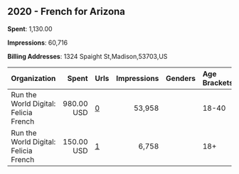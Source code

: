 ## 2020 - French for Arizona 
**Spent**: 1,130.00

**Impressions**: 60,716

**Billing Addresses**: 1324 Spaight St,Madison,53703,US

|Organization|Spent|Urls|Impressions|Genders|Age Brackets|Country Codes|
|:---|---:|:---|---:|:---|:---|:---|
|Run the World Digital: Felicia French|980.00 USD|[0](https://www.snap.com/political-ads/asset/e76cc70777237f5a4bc6c819a598a90e3f115347b6c9f44e6bb91239a8163219?mediaType=mov)|53,958||18-40|united states|
|Run the World Digital: Felicia French|150.00 USD|[1](https://www.snap.com/political-ads/asset/d61b263fd6e0915c2d62af4b4b5baec4914dc77fb516eb6d5250ad57486303d0?mediaType=mov)|6,758||18+|united states|
